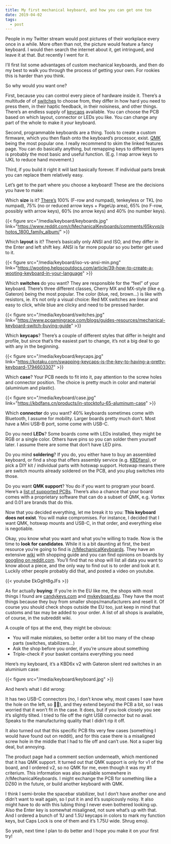 ```yaml
---
title: My first mechanical keyboard, and how you can get one too
date: 2019-04-02
tags:
  - post
---
```


People in my Twitter stream would post pictures of their workplace every once in a while. More often than not, the picture would feature a fancy keyboard. I would then search the internet about it, get intringued, and leave it at that. But recently I went for it.

I’ll first list some advantages of custom mechanical keyboards, and then do my best to walk you through the process of getting your own. For rookies this is harder than you think.

So why would you want one?

First, because you can control every piece of hardware inside it. There’s a multitude of of [switches](https://www.pcgamer.com/best-mechanical-switches-for-gaming/) to choose from, they differ in how hard you need to press them, in their haptic feedback, in their noisiness, and other things. There’s an endless supply of [keycaps](https://kbdfans.cn/collections/keycaps) available. You can choose the PCB based on which layout, connector or LEDs you like. You can change any part of the whole to make it _your_ keyboard.

Second, programmable keyboards are a thing. Tools to create a custom firmware, which you then flash onto the keyboard’s processor, exist. [QMK](https://docs.qmk.fm/#/features) being the most popular one. I really recommend to skim the linked features page. You can do basically anything, but remapping keys to different layers is probably the most basic and useful function. (E.g. I map arrow keys to IJKL to reduce hand movement.)

Third, if you build it right it will last basically forever. If individual parts break you can replace them relatively easy.

Let’s get to the part where you choose a keyboard! These are the decisions you have to make:

Which **size** is it? [There’s](https://www.keyboardco.com/blog/index.php/2017/08/full-size-tkl-60-and-more-a-guide-to-mechanical-keyboard-sizes/) 100% (F-row and numpad), tenkeyless or TKL (no numpad), 75% (no or reduced arrow keys + PageUp area), 65% (no F-row, possibly with arrow keys), 60% (no arrow keys) and 40% (no number keys).

{{< figure src="/media/keyboard/keyboards.jpg" link="https://www.reddit.com/r/MechanicalKeyboards/comments/65kvvq/photos_1800_family_album/" >}}

Which **layout** is it? There’s basically only ANSI and ISO, and they differ in the Enter and left shift key. ANSI is far more popular so you better get used to it.

{{< figure src="/media/keyboard/iso-vs-ansi-min.png" link="https://wooting.helpscoutdocs.com/article/39-how-to-create-a-wooting-keyboard-in-your-language" >}}

Which **switches** do you want? They are responsible for the “feel” of your keyboard. There’s three different classes, Cherry MX and MX-style (like e.g. Gateron) being the most popular. The color (blue, red, brown...) is like with resistors, ie. it’s not only a visual choice: Red MX switches are linear and easy to click, while blue are clicky and need to be pressed harder.

{{< figure src="/media/keyboard/switches.jpg" link="https://www.pcgamingrace.com/blogs/guides-resources/mechanical-keyboard-switch-buying-guide" >}}

Which **keycaps**? There’s a couple of different styles that differ in height and profile, but since that’s the easiest part to change, it’s not a big deal to go with any in the beginning.

{{< figure src="/media/keyboard/keycaps.jpg" link="https://kotaku.com/swapping-keycaps-is-the-key-to-having-a-pretty-keyboard-1794603307" >}}

Which **case**? Your PCB needs to fit into it, pay attention to the screw holes and connector position. The choice is pretty much in color and material (aluminium and plastic).

{{< figure src="/media/keyboard/case.jpg" link="https://kbdfans.cn/products/in-stocktofu-65-aluminum-case" >}}

Which **connector** do you want? 40% keyboards sometimes come with Bluetooth, I assume for mobility. Larger boards pretty much don’t. Most have a Mini USB-B port, some come with USB-C.

Do you need **LEDs**? Some boards come with LEDs installed, they might be RGB or a single color. Others have pins so you can solder them yourself later. I assume there are some that don’t have LED pins.

Do you mind **soldering**? If you do, you either have to buy an assembled keyboard, or find a shop that offers assembly service (e.g. [KBDfans](https://kbdfans.cn/)), or pick a DIY kit / individual parts with hotswap support. Hotswap means there are switch mounts already soldered on the PCB, and you plug switches into those.

Do you want **QMK support**? You do if you want to program your board. Here’s a [list of supported PCBs](https://qmk.fm/keyboards/). There’s also a chance that your board comes with a proprietary software that can do a subset of QMK, e.g. Vortex and 0.01 are brands that do this.

Now that you decided everything, let me break it to you: **This keyboard does not exist**. You will make compromises. For instance, I decided that I want QMK, hotswap mounts and USB-C, in that order, and everything else is negotiable.

Okay, you know what you want and what you’re willing to trade. Now is the time to **look for candidates**. While it is a bit daunting at first, the best resource you’re going to find is [/r/MechanicalKeyboards](https://www.reddit.com/r/MechanicalKeyboards/). They have an extensive [wiki](https://www.reddit.com/r/MechanicalKeyboards/wiki/index) with shopping guide and you can find opinions on boards by [googling on reddit.com](https://www.google.com/search?source=hp&ei=X1ekXNPFE8arrgTVxpSAAw&q=site%3Areddit.com+dz60&btnK=Google+Search&oq=site%3Areddit.com+dz60&gs_l=psy-ab.3...1541.5004..5668...0.0..0.136.1996.16j5......0....1..gws-wiz.....0..0j0i10.Lk1Bm-HjL6I). You’ll find that no shop will list all data you want to know about a piece, and the only way to find out is to order and look at it. Luckily other people probably did that, and posted a video on youtube.

{{< youtube EkGglH8gJFs >}}

As for actually **buying**: If you’re in the EU like me, the shops with most things I found are [candykeys.com](https://candykeys.com/) and [mykeyboard.eu](https://mykeyboard.eu/). They have the most things because they buy from smaller shops/manufacturers and resell it. Of course you should check shops outside the EU too, just keep in mind that customs and tax may be added to your order. A list of all shops is available, of course, in the subreddit wiki.

A couple of tips at the end, they might be obvious:

- You will make mistakes, so better order a bit too many of the cheap parts (switches, stabilizers...)
- Ask the shop before you order, if you’re unsure about something
- Triple-check if your basket contains everything you need

Here’s my keyboard, it’s a KBD6x v2 with Gateron silent red switches in an aluminium case:

{{< figure src="/media/keyboard/keyboard.jpg" >}}

And here’s what I did wrong:

It has two USB-C connectors (no, I don’t know why, most cases I saw have the hole on the left, so 🤷‍♂️), and they extend beyond the PCB a bit, so I was worried that it won’t fit in the case. It does, but if you look closely you see it’s slightly tilted. I tried to file off the right USB connector but no avail. Speaks to the manufacturing quality that I didn’t rip it off.

It also turned out that this specific PCB fits very few cases (something I would have found out on reddit), and for this case there is a misaligned screw hole in the middle that I had to file off and can’t use. Not a super big deal, but annoying.

The product page had a comment section underneath, which mentioned that it has QMK support. It turned out that QMK support is only for v1 of the board, and I ordered v2, so no QMK for me, even though it was my #1 criterium. This information was also available somewhere in /r/MechanicalKeyboards. I might exchange the PCB for something like a DZ60 in the future, or build another keyboard with QMK.

I think I semi-broke the spacebar stabilizer, but I don’t have another one and didn’t want to wait again, so I put it in and it’s suspicously noisy. It also might have to do with this lubing thing I never even bothered looking up. Also the Enter key is somewhat misaligned, not sure what’s up with that. And I ordered a bunch of 1U and 1.5U keycaps in colors to mark my function keys, but Caps Lock is one of them and it’s 1.75U wide. Shrug emoji.

So yeah, next time I plan to do better and I hope you make it on your first try!
